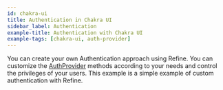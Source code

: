 ```yaml
---
id: chakra-ui
title: Authentication in Chakra UI
sidebar_label: Authentication
example-title: Authentication with Chakra UI
example-tags: [chakra-ui, auth-provider]
---
```


You can create your own Authentication approach using Refine. You can customize the [AuthProvider](/docs/authentication/auth-provider) methods according to your needs and control the privileges of your users. This example is a simple example of custom authentication with Refine.

<CodeSandboxExample path="auth-chakra-ui" />
